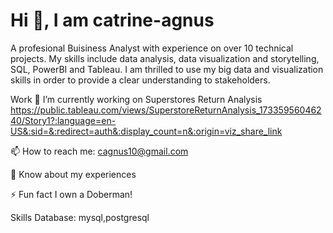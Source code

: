 # Hi 👋, I am catrine-agnus 

A profesional Buisiness Analyst with experience on over 10 technical projects. My skills include data analysis, data visualization and storytelling, SQL, PowerBI and Tableau. I am thrilled to use my big data and visualization skills in order to provide a clear understanding to stakeholders. 

Work
🔭 I’m currently working 
on Superstores Return Analysis 
https://public.tableau.com/views/SuperstoreReturnAnalysis_17335956046240/Story1?:language=en-US&:sid=&:redirect=auth&:display_count=n&:origin=viz_share_link

📫 How to reach me: cagnus10@gmail.com

📄 Know about my experiences


⚡ Fun fact
I own a Doberman!

Skills
Database: mysql,postgresql
